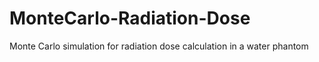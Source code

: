 # MonteCarlo-Radiation-Dose
Monte Carlo simulation for radiation dose calculation in a water phantom
